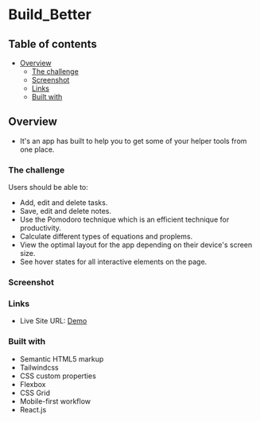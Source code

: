 # Build_Better

## Table of contents

- [Overview](#overview)
  - [The challenge](#the-challenge)
  - [Screenshot](#screenshot)
  - [Links](#links)
  - [Built with](#built-with)

## Overview

- It's an app has built to help you to get some of your helper tools from one place.

### The challenge

Users should be able to:

- Add, edit and delete tasks.
- Save, edit and delete notes.
- Use the Pomodoro technique which is an efficient technique for productivity.
- Calculate different types of equations and proplems.
- View the optimal layout for the app depending on their device's screen size.
- See hover states for all interactive elements on the page.

### Screenshot

<!-- ![Design preview for the Advice generator app coding challenge](<./images/Screenshot%20(46).png>) -->

### Links

- Live Site URL: [Demo](https://jahmd.github.io/Build_Better/)

### Built with

- Semantic HTML5 markup
- Tailwindcss
- CSS custom properties
- Flexbox
- CSS Grid
- Mobile-first workflow
- React.js
